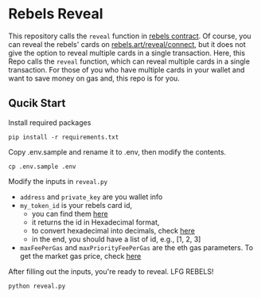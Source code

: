 # Rebels Reveal 

This repository calls the `reveal` function in [rebels contract](https://etherscan.io/address/0xe9fca552b9eb110c2d170962af740725f71f5644). Of course, you can reveal the rebels' cards on [rebels.art/reveal/connect](https://rebels.art/reveal/connect), but it does not give the option to reveal multiple cards in a single transaction. Here, this Repo calls the `reveal` function, which can reveal multiple cards in a single transaction. For those of you who have multiple cards in your wallet and want to save money on gas and, this repo is for you.


## Qucik Start 

Install required packages 

```
pip install -r requirements.txt 
```

Copy .env.sample and rename it to .env, then modify the contents.

```
cp .env.sample .env
```

Modify the inputs in `reveal.py`
- `address` and `private_key` are you wallet info 
- `my_token_id` is your rebels card id, 
    - you can find them [here](https://rebels.art/reveal/connect)
    - it returns the id in Hexadecimal format, 
    - to convert hexadecimal into decimals, check [here](https://www.rapidtables.com/convert/number/hex-to-decimal.html)
    - in the end, you should have a list of id, e.g., [1, 2, 3]
- `maxFeePerGas` and `maxPriorityFeePerGas` are the eth gas parameters. To get the market gas price, check [here](https://etherscan.io/gastracker)

After filling out the inputs, you're ready to reveal. LFG REBELS!  

```
python reveal.py
```